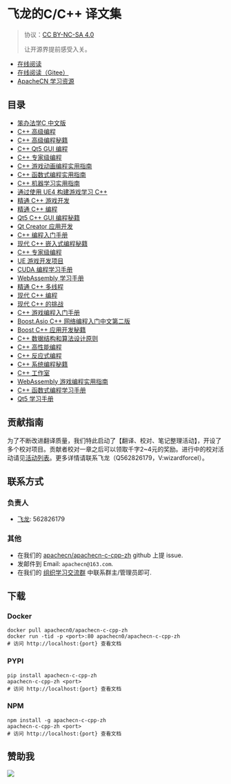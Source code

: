 # 飞龙的C/C++ 译文集

> 协议：[CC BY-NC-SA 4.0](http://creativecommons.org/licenses/by-nc-sa/4.0/)
> 
> 让开源界提前感受入关。

* [在线阅读](https://ccpp.apachecn.org)
* [在线阅读（Gitee）](https://apachecn.gitee.io/apachecn-c-cpp-zh/)
* [ApacheCN 学习资源](http://docs.apachecn.org/)

## 目录

+   [笨办法学C 中文版](docs/lcthw-zh/SUMMARY.md)
+   [C++ 高级编程](docs/adv-cpp/SUMMARY.md)
+   [C++ 高级编程秘籍](docs/adv-cpp-prog-cb/SUMMARY.md)
+   [C++ Qt5 GUI 编程](docs/cpp-gui-prog-qt5/SUMMARY.md)
+   [C++ 专家级编程](docs/exp-cpp/SUMMARY.md)
+   [C++ 游戏动画编程实用指南](docs/handson-cpp-game-ani-prog/SUMMARY.md)
+   [C++ 函数式编程实用指南](docs/handson-func-prog-cpp/SUMMARY.md)
+   [C++ 机器学习实用指南](docs/handson-ml-cpp/SUMMARY.md)
+   [通过使用 UE4 构建游戏学习 C++](docs/learn-cpp-build-game-ue4/SUMMARY.md)
+   [精通 C++ 游戏开发](docs/master-cpp-game-dev/SUMMARY.md)
+   [精通 C++ 编程](docs/master-cpp-prog/SUMMARY.md)
+   [Qt5 C++ GUI 编程秘籍](docs/qt5-cpp-gui-prog-cb/SUMMARY.md)
+   [Qt Creator 应用开发](docs/app-dev-qt-creator/SUMMARY.md)
+   [C++ 编程入门手册](docs/begin-cpp-prog/SUMMARY.md)
+   [现代 C++ 嵌入式编程秘籍](docs/emb-prog-mod-cpp-cb/SUMMARY.md)
+   [C++ 专家级编程](docs/exp-cpp-prog/SUMMARY.md)
+   [UE 游戏开发项目](docs/game-dev-proj-ue/SUMMARY.md)
+   [CUDA 编程学习手册](docs/learn-cuda-prog/SUMMARY.md)
+   [WebAssembly 学习手册](docs/learn-wasm/SUMMARY.md)
+   [精通 C++ 多线程](docs/master-cpp-multithrd/SUMMARY.md)
+   [现代 C++ 编程](docs/mod-cpp/SUMMARY.md)
+   [现代 C++ 的挑战](docs/mod-cpp-challenge/SUMMARY.md)
+   [C++ 游戏编程入门手册](docs/begin-cpp-game-prog/SUMMARY.md)
+   [Boost.Asio C++ 网络编程入门中文第二版](docs/boost-asio-cpp-net-prog-2e/SUMMARY.md)
+   [Boost C++ 应用开发秘籍](docs/boost-cpp-app-dev-cb/SUMMARY.md)
+   [C++ 数据结构和算法设计原则](docs/cpp-dsal-design-principle/SUMMARY.md)
+   [C++ 高性能编程](docs/cpp-hiperf/SUMMARY.md)
+   [C++ 反应式编程](docs/cpp-react-prog/SUMMARY.md)
+   [C++ 系统编程秘籍](docs/cpp-sys-prog-cb/SUMMARY.md)
+   [C++ 工作室](docs/cpp-workshop/SUMMARY.md)
+   [WebAssembly 游戏编程实用指南](docs/handson-game-dev-wasm/SUMMARY.md)
+   [C++ 函数式编程学习手册](docs/learn-cpp-func-prog/SUMMARY.md)
+   [Qt5 学习手册](docs/learn-qt5/SUMMARY.md)

## 贡献指南

为了不断改进翻译质量，我们特此启动了【翻译、校对、笔记整理活动】，开设了多个校对项目。贡献者校对一章之后可以领取千字2\~4元的奖励。进行中的校对活动请见[活动列表](https://home.apachecn.org/#/docs/activity/docs-activity)。更多详情请联系飞龙（Q562826179，V:wizardforcel）。

## 联系方式

### 负责人

* [飞龙](https://github.com/wizardforcel): 562826179

### 其他

*   在我们的 [apachecn/apachecn-c-cpp-zh](https://github.com/apachecn/apachecn-c-cpp-zh) github 上提 issue.
*   发邮件到 Email: `apachecn@163.com`.
*   在我们的 [组织学习交流群](http://www.apachecn.org/organization/348.html) 中联系群主/管理员即可.

## 下载

### Docker

```
docker pull apachecn0/apachecn-c-cpp-zh
docker run -tid -p <port>:80 apachecn0/apachecn-c-cpp-zh
# 访问 http://localhost:{port} 查看文档
```

### PYPI

```
pip install apachecn-c-cpp-zh
apachecn-c-cpp-zh <port>
# 访问 http://localhost:{port} 查看文档
```

### NPM

```
npm install -g apachecn-c-cpp-zh
apachecn-c-cpp-zh <port>
# 访问 http://localhost:{port} 查看文档
```

## 赞助我

![](https://img-blog.csdnimg.cn/20200112005920729.png)
